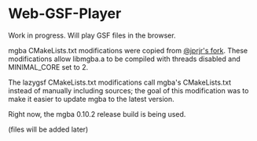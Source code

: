 # Web-GSF-Player
Work in progress. Will play GSF files in the browser.

mgba CMakeLists.txt modifications were copied from [@jprjr's fork](https://github.com/mgba-emu/mgba/pull/2065).
These modifications allow libmgba.a to be compiled with threads disabled and MINIMAL_CORE set to 2.

The lazygsf CMakeLists.txt modifications call mgba's CMakeLists.txt instead of manually including sources; the goal of this modification was to make it easier to update mgba to the latest version.

Right now, the mgba 0.10.2 release build is being used.

(files will be added later)
